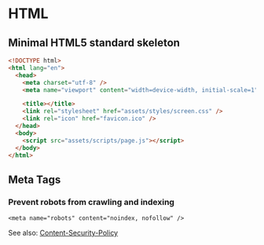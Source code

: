 # HTML

## Minimal HTML5 standard skeleton

```html
<!DOCTYPE html>
<html lang="en">
  <head>
    <meta charset="utf-8" />
    <meta name="viewport" content="width=device-width, initial-scale=1" />

    <title></title>
    <link rel="stylesheet" href="assets/styles/screen.css" />
    <link rel="icon" href="favicon.ico" />
  </head>
  <body>
    <script src="assets/scripts/page.js"></script>
  </body>
</html>
```

## Meta Tags

### Prevent robots from crawling and indexing

    <meta name="robots" content="noindex, nofollow" />

See also: [Content-Security-Policy](Content-Security-Policy)
